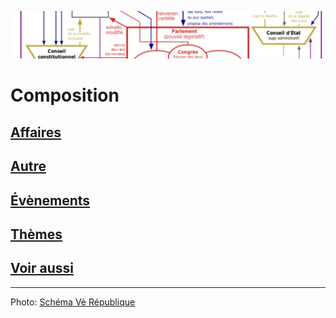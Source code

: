 ![mise-en-avant](../_aux/VeR.png)

# Composition

## [Affaires](./affaires.md)
## [Autre](./autre.md)
## [Évènements](./even.md)
## [Thèmes](./theme.md)
## [Voir aussi](./voiraussi.md)

---
Photo: [Schéma Vè République](https://fr.wikipedia.org/wiki/Assembl%C3%A9e_nationale_(France)#/media/Fichier:Schema_pouvoirs_Ve_republique_France-vec-final_form-ok.svg)
